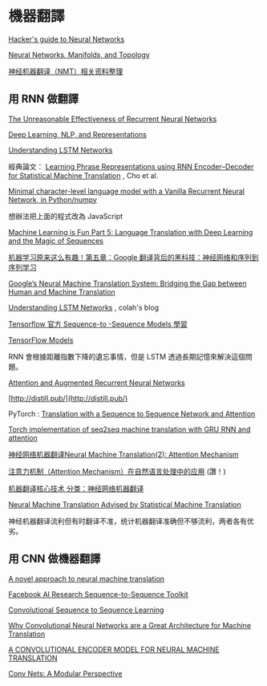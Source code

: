# 機器翻譯

[Hacker's guide to Neural Networks](http://karpathy.github.io/neuralnets/)

[Neural Networks, Manifolds, and Topology](http://colah.github.io/posts/2014-03-NN-Manifolds-Topology/)

[神经机器翻译（NMT）相关资料整理](http://www.cnblogs.com/zhbzz2007/p/6276712.html)

## 用 RNN 做翻譯

[The Unreasonable Effectiveness of Recurrent Neural Networks](http://karpathy.github.io/2015/05/21/rnn-effectiveness/)

[Deep Learning, NLP, and Representations](http://colah.github.io/posts/2014-07-NLP-RNNs-Representations/)

[Understanding LSTM Networks](http://colah.github.io/posts/2015-08-Understanding-LSTMs/)

經典論文： [Learning Phrase Representations using RNN Encoder–Decoder
for Statistical Machine Translation](https://arxiv.org/pdf/1406.1078v1.pdf) , Cho et al.

[Minimal character-level language model with a Vanilla Recurrent Neural Network, in Python/numpy](https://gist.github.com/karpathy/d4dee566867f8291f086)

想辦法把上面的程式改為 JavaScript

[Machine Learning is Fun Part 5: Language Translation with Deep Learning and the Magic of Sequences](https://medium.com/@ageitgey/machine-learning-is-fun-part-5-language-translation-with-deep-learning-and-the-magic-of-sequences-2ace0acca0aa)

[机器学习原来这么有趣！第五章：Google 翻译背后的黑科技：神经网络和序列到序列学习](https://zhuanlan.zhihu.com/p/24590838)

[Google’s Neural Machine Translation System: Bridging the Gap
between Human and Machine Translation](https://arxiv.org/pdf/1609.08144.pdf)

[Understanding LSTM Networks](http://colah.github.io/posts/2015-08-Understanding-LSTMs/) , colah's blog

[Tensorflow 官方 Sequence-to -Sequence Models 學習](http://cyruschiu.github.io/2017/02/24/learning-Tensoflow-Seq2Seq-for-translate/)

[TensorFlow Models](https://github.com/tensorflow/models)

RNN 會根據距離指數下降的遺忘事情，但是 LSTM 透過長期記憶來解決這個問題。

[Attention and Augmented Recurrent Neural Networks](http://distill.pub/2016/augmented-rnns/)


[http://distill.pub/](http://distill.pub/)

PyTorch : [Translation with a Sequence to Sequence Network and Attention](http://pytorch.org/tutorials/intermediate/seq2seq_translation_tutorial.html)

[Torch implementation of seq2seq machine translation with GRU RNN and attention](https://github.com/spro/torch-seq2seq-attention)

[神经网络机器翻译Neural Machine Translation(2): Attention Mechanism](http://blog.csdn.net/u011414416/article/details/51057789)

[注意力机制（Attention Mechanism）在自然语言处理中的应用](http://blog.csdn.net/jdbc/article/details/52948351) (讚！)

[机器翻译核心技术 分类：神经网络机器翻译](http://www.jiqifanyi.cn/category/neural-machine-translation/)

[Neural Machine Translation Advised by Statistical Machine Translation](http://www.jiqifanyi.cn/2016/12/14/neural-machine-translation-advised-by-statistical-machine-translation/)

神经机器翻译流利但有时翻译不准，统计机器翻译准确但不够流利，两者各有优劣。

## 用 CNN 做機器翻譯

[A novel approach to neural machine translation](https://code.facebook.com/posts/1978007565818999/a-novel-approach-to-neural-machine-translation/)

[Facebook AI Research Sequence-to-Sequence Toolkit](https://github.com/facebookresearch/fairseq)

[Convolutional Sequence to Sequence Learning](https://arxiv.org/abs/1705.03122)

[Why Convolutional Neural Networks are a Great Architecture for Machine Translation](https://medium.com/ai-society/why-convolutional-neural-networks-are-a-great-architecture-for-machine-translation-9258ca1263a8)

[A CONVOLUTIONAL ENCODER MODEL FOR NEURAL MACHINE TRANSLATION](https://michaelauli.github.io/papers/convenc.pdf)

[Conv Nets: A Modular Perspective](http://colah.github.io/posts/2014-07-Conv-Nets-Modular/)